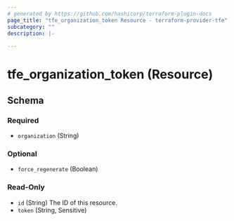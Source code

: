 ```yaml
---
# generated by https://github.com/hashicorp/terraform-plugin-docs
page_title: "tfe_organization_token Resource - terraform-provider-tfe"
subcategory: ""
description: |-
  
---
```


# tfe_organization_token (Resource)





<!-- schema generated by tfplugindocs -->
## Schema

### Required

- `organization` (String)

### Optional

- `force_regenerate` (Boolean)

### Read-Only

- `id` (String) The ID of this resource.
- `token` (String, Sensitive)


